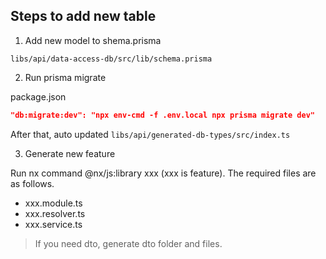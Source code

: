## Steps to add new table

1. Add new model to shema.prisma

 `libs/api/data-access-db/src/lib/schema.prisma`

2. Run prisma migrate

package.json

```json
"db:migrate:dev": "npx env-cmd -f .env.local npx prisma migrate dev"
```

After that, auto updated `libs/api/generated-db-types/src/index.ts`

3. Generate new feature

Run nx command @nx/js:library xxx (xxx is feature).
The required files are as follows.

* xxx.module.ts
* xxx.resolver.ts
* xxx.service.ts

> If you need dto, generate dto folder and files.
